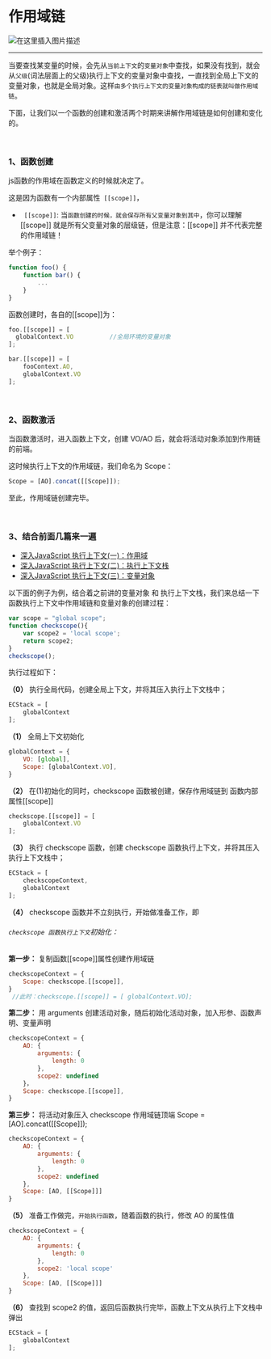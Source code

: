 
# 作用域链

![在这里插入图片描述](https://img-blog.csdnimg.cn/20181110195914704.png)



-------
当要查找某变量的时候，会先从`当前上下文`的`变量对象`中查找，如果没有找到，就会从`父级`(词法层面上的父级)执行上下文的变量对象中查找，一直找到全局上下文的变量对象，也就是全局对象。这样`由多个执行上下文的变量对象构成的链表就叫做作用域链`。

下面，让我们以一个函数的创建和激活两个时期来讲解作用域链是如何创建和变化的。

<br>

### 1、函数创建
js函数的作用域在函数定义的时候就决定了。

这是因为函数有一个内部属性` [[scope]]`，
- ` [[scope]]`: 当`函数创建的时候，就会保存所有父变量对象到其中`，你可以理解 [[scope]] 就是所有父变量对象的层级链，但是注意：[[scope]] 并不代表完整的作用域链！

举个例子：

```javascript
function foo() {
    function bar() {
        ...
    }
}
```
函数创建时，各自的[[scope]]为：

```javascript
foo.[[scope]] = [
  globalContext.VO			//全局环境的变量对象
];

bar.[[scope]] = [
    fooContext.AO,
    globalContext.VO
];
```
<br>

### 2、函数激活
当函数激活时，进入函数上下文，创建 VO/AO 后，就会将活动对象添加到作用链的前端。

这时候执行上下文的作用域链，我们命名为 Scope：

```javascript
Scope = [AO].concat([[Scope]]);
```

至此，作用域链创建完毕。

<br>

### 3、结合前面几篇来一遍
- [深入JavaScript 执行上下文(一)：作用域](https://github.com/Vuact/document/blob/main/base/javascript/%E6%B7%B1%E5%85%A5JavaScript%20%E6%89%A7%E8%A1%8C%E4%B8%8A%E4%B8%8B%E6%96%87(%E4%B8%80)%EF%BC%9A%E4%BD%9C%E7%94%A8%E5%9F%9F.md)
- [深入JavaScript 执行上下文(二)：执行上下文栈](https://github.com/Vuact/document/blob/main/base/javascript/%E6%B7%B1%E5%85%A5JavaScript%20%E6%89%A7%E8%A1%8C%E4%B8%8A%E4%B8%8B%E6%96%87(%E4%BA%8C)%EF%BC%9A%E6%89%A7%E8%A1%8C%E4%B8%8A%E4%B8%8B%E6%96%87%E6%A0%88.md)
- [深入JavaScript 执行上下文(三)：变量对象](https://github.com/Vuact/document/blob/main/base/javascript/%E6%B7%B1%E5%85%A5JavaScript%20%E6%89%A7%E8%A1%8C%E4%B8%8A%E4%B8%8B%E6%96%87(%E4%B8%89)%EF%BC%9A%E5%8F%98%E9%87%8F%E5%AF%B9%E8%B1%A1.md)

以下面的例子为例，结合着之前讲的变量对象 和 执行上下文栈，我们来总结一下函数执行上下文中作用域链和变量对象的创建过程：

```javascript
var scope = "global scope";
function checkscope(){
    var scope2 = 'local scope';
    return scope2;
}
checkscope();
```
执行过程如下：

**（0）**
执行全局代码，创建全局上下文，并将其压入执行上下文栈中；

```javascript
ECStack = [
    globalContext
];
```
**（1）**
全局上下文初始化
```javascript
globalContext = {
    VO: [global],
    Scope: [globalContext.VO],
}
```

**（2）**
在(1)初始化的同时，checkscope 函数被创建，保存作用域链到 函数内部属性[[scope]]


```javascript
checkscope.[[scope]] = [
    globalContext.VO
]; 
```
**（3）**
执行 checkscope 函数，创建 checkscope 函数执行上下文，并将其压入执行上下文栈中；

```javascript
ECStack = [
    checkscopeContext,
    globalContext
];
```
**（4）**
checkscope 函数并不立刻执行，开始做准备工作，即
###### `checkscope 函数执行上下文`初始化：
**第一步：** 
复制函数[[scope]]属性创建作用域链

```javascript
checkscopeContext = {
    Scope: checkscope.[[scope]],      
}
 //此时：checkscope.[[scope]] = [ globalContext.VO];
```
**第二步：** 
用 arguments 创建活动对象，随后初始化活动对象，加入形参、函数声明、变量声明

```javascript
checkscopeContext = {
    AO: {
        arguments: {
            length: 0
        },
        scope2: undefined
    }，
    Scope: checkscope.[[scope]],
}
```
**第三步：** 
将活动对象压入 checkscope 作用域链顶端
Scope = [AO].concat([[Scope]]);

```javascript
checkscopeContext = {
    AO: {
        arguments: {
            length: 0
        },
        scope2: undefined
    },
    Scope: [AO, [[Scope]]]
}
```
**（5）**
准备工作做完，`开始执行函数`，随着函数的执行，修改 AO 的属性值

```javascript
checkscopeContext = {
    AO: {
        arguments: {
            length: 0
        },
        scope2: 'local scope'
    },
    Scope: [AO, [[Scope]]]
}
```
**（6）**
查找到 scope2 的值，返回后函数执行完毕，函数上下文从执行上下文栈中弹出

```javascript
ECStack = [
    globalContext
];
```

